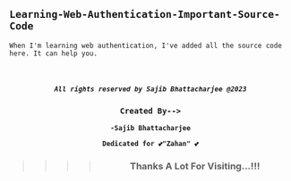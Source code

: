 ## `Learning-Web-Authentication-Important-Source-Code`

```Node
When I'm learning web authentication, I've added all the source code here. It can help you.
```



</br>

<div align="center">

##### ` All rights reserved by Sajib Bhattacharjee @2023 `

### `Created By-->`

**`-Sajib Bhattacharjee`**

**`Dedicated for 💕"Zahan" 💕`**

> > > >  ### Thanks A Lot For Visiting...!!!  

</div>
